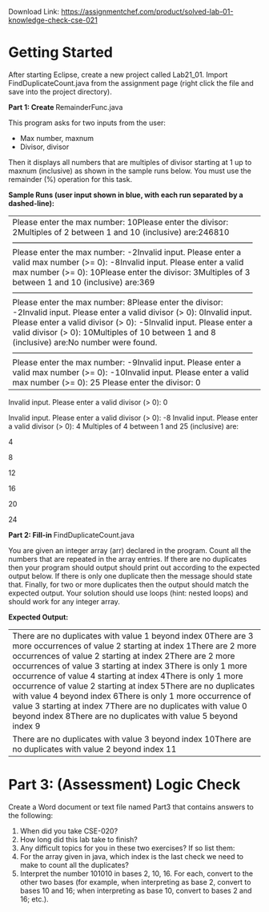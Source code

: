 Download Link: https://assignmentchef.com/product/solved-lab-01-knowledge-check-cse-021
<br>
<h1>Getting Started</h1>

After starting Eclipse, create a new project called Lab21_01. Import FindDuplicateCount.java from the assignment page (right click the file and save into the project directory).




<strong>Part 1: Create </strong>RemainderFunc.java

This program asks for two inputs from the user:

<ul>

 <li>Max number, maxnum</li>

 <li>Divisor, divisor</li>

</ul>

Then it displays all numbers that are multiples of divisor starting at 1 up to maxnum (inclusive) as shown in the sample runs below. You must use the remainder (%) operation for this task.




<strong>Sample Runs (user input shown in </strong><strong>blue, with each run separated by a dashed-line): </strong>




<table width="672">

 <tbody>

  <tr>

   <td width="672">Please enter the max number: 10Please enter the divisor: 2Multiples of 2 between 1 and 10 (inclusive) are:246810——————————————————————————————Please enter the max number: -2Invalid input. Please enter a valid max number (&gt;= 0): -8Invalid input. Please enter a valid max number (&gt;= 0): 10Please enter the divisor: 3Multiples of 3 between 1 and 10 (inclusive) are:369——————————————————————————————Please enter the max number: 8Please enter the divisor: -2Invalid input. Please enter a valid divisor (&gt; 0): 0Invalid input. Please enter a valid divisor (&gt; 0): -5Invalid input. Please enter a valid divisor (&gt; 0): 10Multiples of 10 between 1 and 8 (inclusive) are:No number were found. ——————————————————————————————Please enter the max number: -9Invalid input. Please enter a valid max number (&gt;= 0): -10Invalid input. Please enter a valid max number (&gt;= 0): 25 Please enter the divisor: 0</td>

  </tr>

 </tbody>

</table>

Invalid input. Please enter a valid divisor (&gt; 0): 0

Invalid input. Please enter a valid divisor (&gt; 0): -8 Invalid input. Please enter a valid divisor (&gt; 0): 4 Multiples of 4 between 1 and 25 (inclusive) are:

4

8

12

16

20

24

<strong> </strong>

<strong>Part 2: Fill-in </strong>FindDuplicateCount.java

You are given an integer array (arr) declared in the program. Count all the numbers that are repeated in the array entries. If there are no duplicates then your program should output should print out according to the expected output below. If there is only one duplicate then the message should state that. Finally, for two or more duplicates then the output should match the expected output. Your solution should use loops (hint: nested loops) and should work for any integer array.




<strong>Expected Output: </strong>




<table width="671">

 <tbody>

  <tr>

   <td width="671">There are no duplicates with value 1 beyond index 0There are 3 more occurrences of value 2 starting at index 1There are 2 more occurrences of value 2 starting at index 2There are 2 more occurrences of value 3 starting at index 3There is only 1 more occurrence of value 4 starting at index 4There is only 1 more occurrence of value 2 starting at index 5There are no duplicates with value 4 beyond index 6There is only 1 more occurrence of value 3 starting at index 7There are no duplicates with value 0 beyond index 8There are no duplicates with value 5 beyond index 9</td>

  </tr>

  <tr>

   <td width="671">There are no duplicates with value 3 beyond index 10There are no duplicates with value 2 beyond index 11</td>

  </tr>

 </tbody>

</table>

<strong> </strong>

<h1>Part 3: (Assessment) Logic Check</h1>

Create a Word document or text file named Part3 that contains answers to the following:

<ol>

 <li>When did you take CSE-020?</li>

 <li>How long did this lab take to finish?</li>

 <li>Any difficult topics for you in these two exercises? If so list them:</li>

 <li>For the array given in java, which index is the last check we need to make to count all the duplicates?</li>

 <li>Interpret the number 101010 in bases 2, 10, 16. For each, convert to the other two bases (for example, when interpreting as base 2, convert to bases 10 and 16; when interpreting as base 10, convert to bases 2 and 16; etc.).</li>

</ol>



